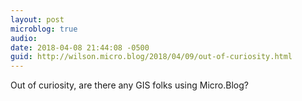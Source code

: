 ```yaml
---
layout: post
microblog: true
audio: 
date: 2018-04-08 21:44:08 -0500
guid: http://wilson.micro.blog/2018/04/09/out-of-curiosity.html
---
```

Out of curiosity, are there any GIS folks using Micro.Blog?
